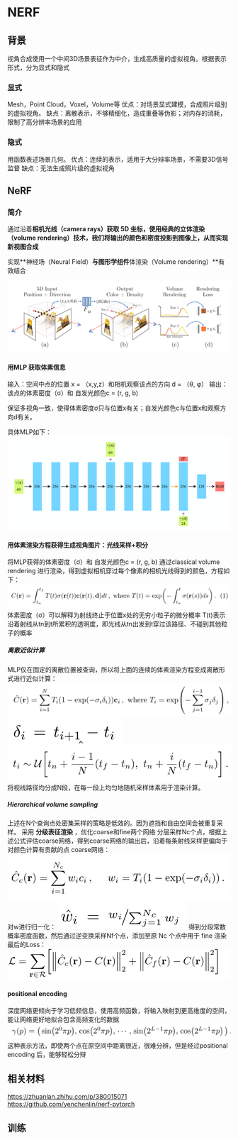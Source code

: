 # NERF
## 背景
视角合成使用一个中间3D场景表征作为中介，生成高质量的虚拟视角。根据表示形式，分为显式和隐式
### 显式
Mesh，Point Cloud，Voxel，Volume等
优点：对场景显式建模，合成照片级别的虚拟视角。
缺点：离散表示，不够精细化，造成重叠等伪影；对内存的消耗，限制了高分辨率场景的应用
### 隐式
用函数表述场景几何。
优点：连续的表示，适用于大分辩率场景，不需要3D信号监督
缺点：无法生成照片级的虚拟视角

## NeRF
### 简介
通过沿着**相机光线（camera rays）**获取 5D 坐标，使用经典的**立体渲染（volume rendering）**技术，我们将输出的颜色和密度投影到图像上，从而实现**新视图合成**

实现**神经场（Neural Field）**与图形学组件**体渲染（Volume rendering）**有效结合

![](https://raw.githubusercontent.com/LIUQI-creat/pic/main/20221114194140.png)

#### 用MLP 获取体素信息
输入：空间中点的位置 x = （x,y,z）和相机观察该点的方向 d = （θ, φ）
输出：该点的体素密度（σ）和 自发光颜色c = (r, g, b)

保证多视角一致，使得体素密度σ只与位置x有关；自发光颜色c与位置x和观察方向d有关。

具体MLP如下：
![](https://raw.githubusercontent.com/LIUQI-creat/pic/main/20221114194408.png)

#### 用体素渲染方程获得生成视角图片：光线采样+积分
将MLP获得的体素密度（σ）和 自发光颜色c = (r, g, b) 通过classical volume rendering 进行渲染，得到虚拟相机穿过每个像素的相机光线得到的颜色，方程如下：
![](https://raw.githubusercontent.com/LIUQI-creat/pic/main/20221114194927.png)
体素密度（σ）可以解释为射线终止于位置x处的无穷小粒子的微分概率
T(t)表示沿着射线从tn到t所累积的透明度，即光线从tn出发到t穿过该路径、不碰到其他粒子的概率

##### 离散近似计算
MLP仅在固定的离散位置被查询，所以将上面的连续的体素渲染方程变成离散形式进行近似计算：
![](https://raw.githubusercontent.com/LIUQI-creat/pic/main/20221114202534.png)
![](https://raw.githubusercontent.com/LIUQI-creat/pic/main/20221114202609.png)
![](https://raw.githubusercontent.com/LIUQI-creat/pic/main/20221114202627.png)
将视线路径均分成N段，在每一段上均匀地随机采样体素用于渲染计算。

##### Hierarchical volume sampling
上述在N个查询点处密集采样的策略是低效的。因为遮挡和自由空间会被重复采样。
采用 **分级表征渲染** ，优化coarse和fine两个网络
 分层采样Nc个点，根据上述公式评估coarse网络，得到coarse网络的输出后，沿着每条射线采样更偏向于对颜色计算有贡献的点
 coarse网络：
![](https://raw.githubusercontent.com/LIUQI-creat/pic/main/20221114204950.png)
对w进行归一化：
![](https://raw.githubusercontent.com/LIUQI-creat/pic/main/20221114205029.png)
得到分段常数概率密度函数，然后通过逆变换采样Nf个点，添加至原 Nc 个点中用于 fine 渲染
最后的Loss：
![](https://raw.githubusercontent.com/LIUQI-creat/pic/main/20221114205225.png)

#### positional encoding
深度网络更倾向于学习低频信息，使用高频函数，将输入映射到更高维度的空间，能让网络更好地拟合包含高频变化的数据
![](https://raw.githubusercontent.com/LIUQI-creat/pic/main/20221114205455.png)
这种表示方法，即使两个点在原空间中距离很近，很难分辨，但是经过positional encoding 后，能够轻松分辩

## 相关材料
https://zhuanlan.zhihu.com/p/380015071
https://github.com/yenchenlin/nerf-pytorch

## 训练

<!--stackedit_data:
eyJoaXN0b3J5IjpbNDI2MDc0OTIxLC02MzIxOTIxNTMsNTc4Mj
c4NzIsLTExNDc5OTgxNiwtMTYxNDA2Njk2NiwtMTEwMDg4MjA5
MiwtMTM1MjA1MTg3OCwtMjA0MjIyODIwMiwtMjAzNDY0MjkzNi
wtMjU1ODkxODI0LDEwMjk3MzQwMTMsMTcwNjE2MDE5NiwxNzE0
MDAxMzQ4LDczMDAwNjM4LC0xNDIyMzA5NzI0LC0xODk0ODA1Nj
Y2LC05MzM5MTU4MzAsLTEzNTMxMjY1OTYsMTYxMDY0NTU2Mywy
MDQwMjk3NjIyXX0=
-->